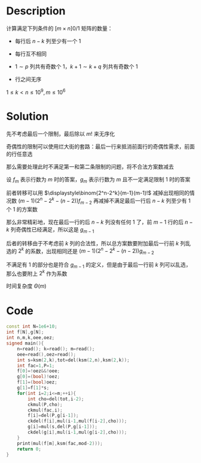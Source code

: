 # Description

计算满足下列条件的 $[m\times n]0/1$ 矩阵的数量：

- 每行后 $n-k$ 列至少有一个 $1$

- 每行互不相同

- $1\sim p$ 列共有奇数个 $1$，$k+1\sim k+q$ 列共有奇数个 $1$

- 行之间无序

$1\le k<n\le 10^9,m\le 10^6$

# Solution

先不考虑最后一个限制，最后除以 $m!$ 来无序化

奇偶性的限制可以使用烂大街的套路：最后一行来抵消前面行的奇偶性需求，前面的行任意选

那么需要处理此时不满足第一和第二条限制的问题，将不合法方案数减去

设 $f_m$ 表示行数为 $m$ 时的答案，$g_m$ 表示行数为 $m$ 且不一定满足限制 $1$ 时的答案

前者转移可以用 $\displaystyle\binom{2^n-2^k}{m-1}(m-1)!$ 减掉出现相同的情况数 $(m-1)(2^n-2^k-(n-2))f_{m-2}$ 再减掉不满足最后一行后 $n-k$ 列至少有 $1$ 个 $1$ 的方案数

那么非常精彩地，现在最后一行的后 $n-k$ 列没有任何 $1$ 了，前 $m-1$ 行的后 $n-k$ 列奇偶性已经满足，所以这是 $g_{m-1}$

后者的转移由于不考虑前 $k$ 列的合法性，所以总方案数要附加最后一行前 $k$ 列乱选的 $2^k$ 的系数，出现相同还是 $(m-1)(2^n-2^k-(n-2))g_{m-2}$ 

不满足有 $1$ 的部分也是符合 $g_{m-1}$ 的定义，但是由于最后一行前 $k$ 列可以乱选，那么也要附上 $2^k$ 作为系数

时间复杂度 $\Theta(m)$

# Code

```cpp
const int N=1e6+10;
int f[N],g[N];
int n,m,k,oee,oez;
signed main(){
	n=read(); k=read(); m=read(); 
	oee=read(),oez=read();
	int s=ksm(2,k),tot=del(ksm(2,n),ksm(2,k));
	int fac=1,P=1;
	f[0]=!oez&&!oee;
	g[0]=(bool)!oez;
	f[1]=(bool)oez;
	g[1]=f[1]*s;
	for(int i=2;i<=m;++i){
		int cho=del(tot,i-2);
		ckmul(P,cho);
		ckmul(fac,i);
		f[i]=del(P,g[i-1]);
		ckdel(f[i],mul(i-1,mul(f[i-2],cho)));
		g[i]=mul(s,del(P,g[i-1]));
		ckdel(g[i],mul(i-1,mul(g[i-2],cho)));
	}
	print(mul(f[m],ksm(fac,mod-2)));
	return 0;
}
```